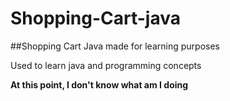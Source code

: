 # Shopping-Cart-java

##Shopping Cart Java made for learning purposes

Used to learn java and programming concepts

**At this point, I don't know what am I doing**

